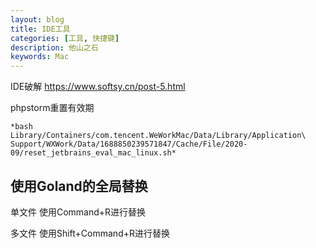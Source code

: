 ```yaml
---
layout: blog
title: IDE工具
categories: [工具, 快捷键]
description: 他山之石
keywords: Mac
---
```




IDE破解 https://www.softsy.cn/post-5.html

phpstorm重置有效期

```shell
*bash Library/Containers/com.tencent.WeWorkMac/Data/Library/Application\ Support/WXWork/Data/1688850239571847/Cache/File/2020-09/reset_jetbrains_eval_mac_linux.sh*
```

## 使用Goland的全局替换
单文件 使用Command+R进行替换

多文件 使用Shift+Command+R进行替换